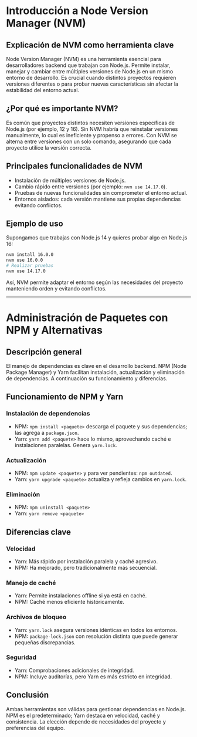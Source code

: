 # Introducción a Node Version Manager (NVM)

## Explicación de NVM como herramienta clave

Node Version Manager (NVM) es una herramienta esencial para desarrolladores backend que trabajan con Node.js. Permite instalar, manejar y cambiar entre múltiples versiones de Node.js en un mismo entorno de desarrollo. Es crucial cuando distintos proyectos requieren versiones diferentes o para probar nuevas características sin afectar la estabilidad del entorno actual.

## ¿Por qué es importante NVM?

Es común que proyectos distintos necesiten versiones específicas de Node.js (por ejemplo, 12 y 16). Sin NVM habría que reinstalar versiones manualmente, lo cual es ineficiente y propenso a errores. Con NVM se alterna entre versiones con un solo comando, asegurando que cada proyecto utilice la versión correcta.

## Principales funcionalidades de NVM

- Instalación de múltiples versiones de Node.js.
- Cambio rápido entre versiones (por ejemplo: `nvm use 14.17.0`).
- Pruebas de nuevas funcionalidades sin comprometer el entorno actual.
- Entornos aislados: cada versión mantiene sus propias dependencias evitando conflictos.

## Ejemplo de uso

Supongamos que trabajas con Node.js 14 y quieres probar algo en Node.js 16:

```bash
nvm install 16.0.0
nvm use 16.0.0
# Realizar pruebas
nvm use 14.17.0
```

Así, NVM permite adaptar el entorno según las necesidades del proyecto manteniendo orden y evitando conflictos.

---

# Administración de Paquetes con NPM y Alternativas

## Descripción general

El manejo de dependencias es clave en el desarrollo backend. NPM (Node Package Manager) y Yarn facilitan instalación, actualización y eliminación de dependencias. A continuación su funcionamiento y diferencias.

## Funcionamiento de NPM y Yarn

### Instalación de dependencias

- NPM: `npm install <paquete>` descarga el paquete y sus dependencias; las agrega a `package.json`.
- Yarn: `yarn add <paquete>` hace lo mismo, aprovechando caché e instalaciones paralelas. Genera `yarn.lock`.

### Actualización

- NPM: `npm update <paquete>` y para ver pendientes: `npm outdated`.
- Yarn: `yarn upgrade <paquete>` actualiza y refleja cambios en `yarn.lock`.

### Eliminación

- NPM: `npm uninstall <paquete>`
- Yarn: `yarn remove <paquete>`

## Diferencias clave

### Velocidad

- Yarn: Más rápido por instalación paralela y caché agresivo.
- NPM: Ha mejorado, pero tradicionalmente más secuencial.

### Manejo de caché

- Yarn: Permite instalaciones offline si ya está en caché.
- NPM: Caché menos eficiente históricamente.

### Archivos de bloqueo

- Yarn: `yarn.lock` asegura versiones idénticas en todos los entornos.
- NPM: `package-lock.json` con resolución distinta que puede generar pequeñas discrepancias.

### Seguridad

- Yarn: Comprobaciones adicionales de integridad.
- NPM: Incluye auditorías, pero Yarn es más estricto en integridad.

## Conclusión

Ambas herramientas son válidas para gestionar dependencias en Node.js. NPM es el predeterminado; Yarn destaca en velocidad, caché y consistencia. La elección depende de necesidades del proyecto y preferencias del equipo.
